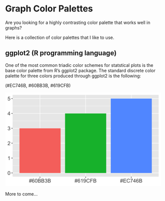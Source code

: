 Graph Color Palettes
====================

Are you looking for a highly contrasting color palette that works well
in graphs?

Here is a collection of color palettes that I like to use.

ggplot2 (R programming language)
--------------------------------

One of the most common triadic color schemes for statstical plots is the
base color palette from R’s ggplot2 package. The standard discrete color
palette for three colors produced through ggplot2 is the following:

(\#EC746B, \#60BB3B, \#619CFB)

<img src="ggplotStandard3.png" width=500 height=300/>

More to come…
